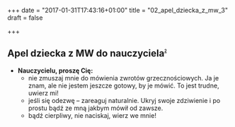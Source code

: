 +++
date = "2017-01-31T17:43:16+01:00"
title = "02_apel_dziecka_z_mw_3"
draft = false

+++

Apel dziecka z MW do nauczyciela<sup><sub><sup><sub><sup>[2]</sup></sub></sup></sub></sup>
--------------------------------

* **Nauczycielu, proszę Cię:**
	* nie zmuszaj mnie do mówienia zwrotów grzecznościowych. Ja je znam, ale nie jestem jeszcze gotowy, by je mówić. To jest trudne, uwierz mi!
	* jeśli się odezwę – zareaguj naturalnie. Ukryj swoje zdziwienie i po prostu
	bądź ze mną jakbym mówił od zawsze.
	* bądź cierpliwy, nie naciskaj, wierz we mnie!

[2]: http://www.mutyzm.org.pl/wp-content/uploads/2016/11/Apel-dziecka-z-MW-do-nauczyciela.pdf
